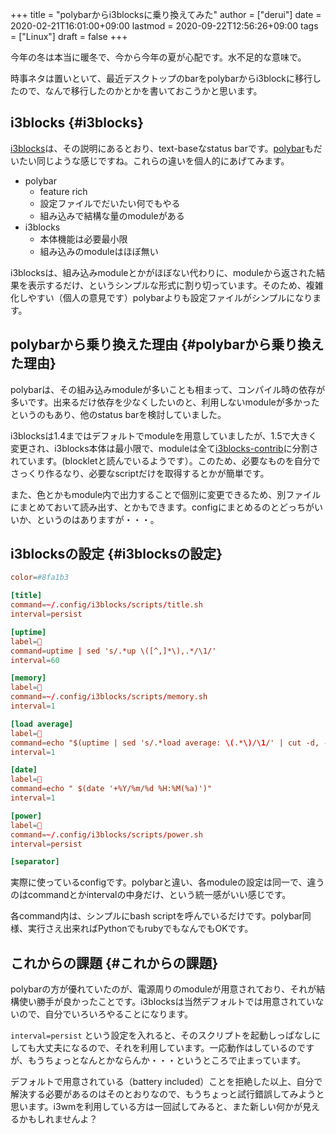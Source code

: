 +++
title = "polybarからi3blocksに乗り換えてみた"
author = ["derui"]
date = 2020-02-21T16:01:00+09:00
lastmod = 2020-09-22T12:56:26+09:00
tags = ["Linux"]
draft = false
+++

今年の冬は本当に暖冬で、今から今年の夏が心配です。水不足的な意味で。

時事ネタは置いといて、最近デスクトップのbarをpolybarからi3blockに移行したので、なんで移行したのかとかを書いておこうかと思います。

<!--more-->


## i3blocks {#i3blocks}

[i3blocks](https://github.com/vivien/i3blocks)は、その説明にあるとおり、text-baseなstatus barです。[polybar](https://github.com/polybar/polybar)もだいたい同じような感じですね。これらの違いを個人的にあげてみます。

-   polybar
    -   feature rich
    -   設定ファイルでだいたい何でもやる
    -   組み込みで結構な量のmoduleがある
-   i3blocks
    -   本体機能は必要最小限
    -   組み込みのmoduleはほぼ無い

i3blocksは、組み込みmoduleとかがほぼない代わりに、moduleから返された結果を表示するだけ、というシンプルな形式に割り切っています。そのため、複雑化しやすい（個人の意見です）polybarよりも設定ファイルがシンプルになります。


## polybarから乗り換えた理由 {#polybarから乗り換えた理由}

polybarは、その組み込みmoduleが多いことも相まって、コンパイル時の依存が多いです。出来るだけ依存を少なくしたいのと、利用しないmoduleが多かったというのもあり、他のstatus barを検討していました。

i3blocksは1.4まではデフォルトでmoduleを用意していましたが、1.5で大きく変更され、i3blocks本体は最小限で、moduleは全て[i3blocks-contrib](https://github.com/vivien/i3blocks-contrib)に分割されています。(blockletと読んでいるようです）。このため、必要なものを自分でさっくり作るなり、必要なscriptだけを取得するとかが簡単です。

また、色とかもmodule内で出力することで個別に変更できるため、別ファイルにまとめておいて読み出す、とかもできます。configにまとめるのとどっちがいいか、というのはありますが・・・。


## i3blocksの設定 {#i3blocksの設定}

```conf
color=#8fa1b3

[title]
command=~/.config/i3blocks/scripts/title.sh
interval=persist

[uptime]
label=
command=uptime | sed 's/.*up \([^,]*\),.*/\1/'
interval=60

[memory]
label=
command=~/.config/i3blocks/scripts/memory.sh
interval=1

[load average]
label=
command=echo "$(uptime | sed 's/.*load average: \(.*\)/\1/' | cut -d, -f1)/$(grep 'processor' /proc/cpuinfo | wc -l)"
interval=1

[date]
label=
command=echo " $(date '+%Y/%m/%d %H:%M(%a)')"
interval=1

[power]
label=
command=~/.config/i3blocks/scripts/power.sh
interval=persist

[separator]
```

実際に使っているconfigです。polybarと違い、各moduleの設定は同一で、違うのはcommandとかintervalの中身だけ、という統一感がいい感じです。

各command内は、シンプルにbash scriptを呼んでいるだけです。polybar同様、実行さえ出来ればPythonでもrubyでもなんでもOKです。


## これからの課題 {#これからの課題}

polybarの方が優れていたのが、電源周りのmoduleが用意されており、それが結構使い勝手が良かったことです。i3blocksは当然デフォルトでは用意されていないので、自分でいろいろやることになります。

`interval=persist` という設定を入れると、そのスクリプトを起動しっぱなしにしても大丈夫になるので、それを利用しています。一応動作はしているのですが、もうちょっとなんとかならんか・・・というところで止まっています。

デフォルトで用意されている（battery included）ことを拒絶した以上、自分で解決する必要があるのはそのとおりなので、もうちょっと試行錯誤してみようと思います。i3wmを利用している方は一回試してみると、また新しい何かが見えるかもしれませんよ？
